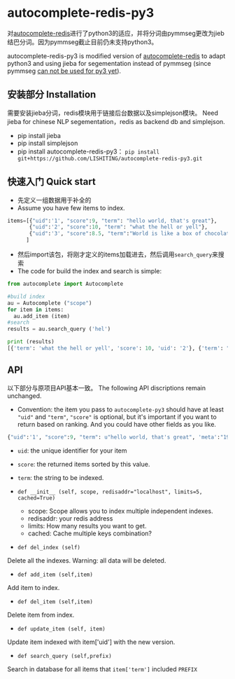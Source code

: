 autocomplete-redis-py3
======================

对[autocomplete-redis](https://github.com/fengli/autocomplete-redis)进行了python3的适应，并将分词由pymmseg更改为jieb结巴分词。因为pymmseg截止目前仍未支持python3。

autocomplete-redis-py3 is modified version of [autocomplete-redis](https://github.com/fengli/autocomplete-redis) to adapt python3 and using jieba for segementation instead of pymmseg (since pymmseg [can not be used for py3 yet](https://github.com/pluskid/pymmseg-cpp/issues/6)).


安装部分 Installation
---------
需要安装jieba分词，redis模块用于链接后台数据以及simplejson模块。
Need jieba for chinese NLP segementation，redis as backend db and simplejson.

* pip install jieba
* pip install simplejson
* pip install autocomplete-redis-py3： `pip install git+https://github.com/LISHITING/autocomplete-redis-py3.git`

快速入门 Quick start
----------
* 先定义一组数据用于补全的
* Assume you have few items to index.

```python
items=[{"uid":'1', "score":9, "term": "hello world, that's great"},
       {"uid":'2', "score":10, "term": "what the hell or yell"},
       {"uid":'3', "score":8.5, "term":"World is like a box of chocolate"},
      ]
```


* 然后import该包，将刚才定义的items加载进去，然后调用`search_query`来搜索
* The code for build the index and search is simple:

```python
from autocomplete import Autocomplete

#build index
au = Autocomplete ("scope")
for item in items:
  au.add_item (item)
#search
results = au.search_query ('hel')

print (results)
[{'term': 'what the hell or yell', 'score': 10, 'uid': '2'}, {'term': "hello world, that's great", 'score': 9, 'uid': '1'}]
```


API
---------------
以下部分与原项目API基本一致。
The following API discriptions remain unchanged.

* Convention: the item you pass to `autocomplete-py3` should have at least `"uid"` and `"term"`, `"score"` is optional, but it's important if you want to return based on ranking. And you could have other fields as you like.

```python
{"uid":'1', "score":9, "term": u"hello world, that's great", 'meta':"1992"}
```
  * `uid`: the unique identifier for your item
  * `score`: the returned items sorted by this value.
  * `term`: the string to be indexed.

* `def __init__ (self, scope, redisaddr="localhost", limits=5, cached=True)`

  * scope: Scope allows you to index multiple independent indexes.
  * redisaddr: your redis address
  * limits: How many results you want to get.
  * cached: Cache multiple keys combination?

* `def del_index (self)`

Delete all the indexes. Warning: all data will be deleted.

* `def add_item (self,item)`

Add item to index.

* `def del_item (self,item)`

Delete item from index.

* `def update_item (self, item)`

Update item indexed with item['uid'] with the new version.

* `def search_query (self,prefix)`

Search in database for all items that `item['term']` included `PREFIX`
